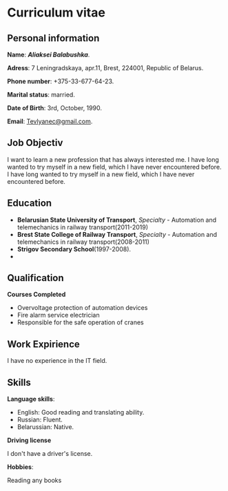 # Curriculum vitae
  
## Personal information 
  
**Name**: ***Aliaksei Balabushka***.

**Adress**: 7 Leningradskaya, apr.11, Brest, 224001, Republic of Belarus.

**Phone number**: +375-33-677-64-23.

**Marital status**: married.

**Date of Birth**: 3rd, October, 1990.

**Email**: Tevlyanec@gmail.com.

## Job Objectiv

I want to learn a new profession that has always interested me. 
I have long wanted to try myself in a new field, which I have never encountered before.
I have long wanted to try myself in a new field, which I have never encountered before.

## Education

* **Belarusian State University of Transport**, *Specialty* - Automation and telemechanics in railway transport(2011-2019)
* **Brest State College of Railway Transport**, *Specialty* - Automation and telemechanics in railway transport(2008-2011)
* **Strigov Secondary School**(1997-2008).
* 
## Qualification

**Courses Completed**
* Overvoltage protection of automation devices
* Fire alarm service electrician
* Responsible for the safe operation of cranes
## Work Expirience

I have no experience in the IT field.

## Skills

**Language skills**:
* English: Good reading and translating ability.
* Russian: Fluent.
* Belarussian: Native.

**Driving license**

I don't have a driver's license.

**Hobbies**:

Reading any books
